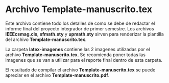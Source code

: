 # Archivo Template-manuscrito.tex

Este archivo contiene todo los detalles de como se debe de redactar el informe final del proyecto integrador de primer semestre. Los archivos __IEEEcsmag.cls__, __sfmath.sty__ y __upmath.sty__ sirven para renderizar la plantilla del archivo __Template-manuscrito.tex__.

La carpeta __latex-imagenes__ contiene las 2 imagenes utilizadas por el archivo __Template-manuscrito.tex__. Se recomienda poner todas las imagenes que se van a utilizar para el reporte final dentro de esta carpeta.

El resultado de compilar el archivo __Template-manuscrito.tex__ se puede apreciar en el archivo __Template-manuscrito.pdf__.
